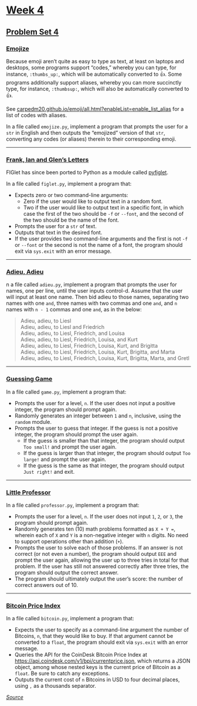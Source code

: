 # [Week 4](https://cs50.harvard.edu/python/2022/weeks/4/)

## [Problem Set 4](https://cs50.harvard.edu/python/2022/psets/4/)

### [Emojize](https://cs50.harvard.edu/python/2022/psets/4/emojize/)

Because emoji aren’t quite as easy to type as text, at least on laptops and desktops, some programs support “codes,” whereby you can type, for instance, `:thumbs_up:`, which will be automatically converted to 👍. Some programs additionally support aliases, whereby you can more succinctly type, for instance, `:thumbsup:`, which will also be automatically converted to 👍.

See [carpedm20.github.io/emoji/all.html?enableList=enable_list_alias](https://carpedm20.github.io/emoji/all.html?enableList=enable_list_alias) for a list of codes with aliases.

In a file called `emojize.py`, implement a program that prompts the user for a `str` in English and then outputs the “emojized” version of that `str`, converting any codes (or aliases) therein to their corresponding emoji.

----

### [Frank, Ian and Glen’s Letters](https://cs50.harvard.edu/python/2022/psets/4/figlet/)

FIGlet has since been ported to Python as a module called [pyfiglet](https://pypi.org/project/pyfiglet/0.7/).

In a file called `figlet.py`, implement a program that:

- Expects zero or two command-line arguments:
  - Zero if the user would like to output text in a random font.
  - Two if the user would like to output text in a specific font, in which case the first of the two should be `-f` or `--font`, and the second of the two should be the name of the font.
- Prompts the user for a `str` of text.
- Outputs that text in the desired font.
- If the user provides two command-line arguments and the first is not `-f` or `--font` or the second is not the name of a font, the program should exit via `sys.exit` with an error message.

----

### [Adieu, Adieu](https://cs50.harvard.edu/python/2022/psets/4/adieu/)

n a file called `adieu.py`, implement a program that prompts the user for names, one per line, until the user inputs control-d. Assume that the user will input at least one name. Then bid adieu to those names, separating two names with one `and`, three names with two commas and one `and`, and `n` names with `n - 1` commas and one `and`, as in the below:

>Adieu, adieu, to Liesl<br>
>Adieu, adieu, to Liesl and Friedrich<br>
>Adieu, adieu, to Liesl, Friedrich, and Louisa<br>
>Adieu, adieu, to Liesl, Friedrich, Louisa, and Kurt<br>
>Adieu, adieu, to Liesl, Friedrich, Louisa, Kurt, and Brigitta<br>
>Adieu, adieu, to Liesl, Friedrich, Louisa, Kurt, Brigitta, and Marta<br>
>Adieu, adieu, to Liesl, Friedrich, Louisa, Kurt, Brigitta, Marta, and Gretl<br>

----

### [Guessing Game](https://cs50.harvard.edu/python/2022/psets/4/game/)

In a file called `game.py`, implement a program that:

- Prompts the user for a level, `n`. If the user does not input a positive integer, the program should prompt again.
- Randomly generates an integer between `1` and `n`, inclusive, using the `random` module.
- Prompts the user to guess that integer. If the guess is not a positive integer, the program should prompt the user again.
  - If the guess is smaller than that integer, the program should output `Too small!` and prompt the user again.
  - If the guess is larger than that integer, the program should output `Too large!` and prompt the user again.
  - If the guess is the same as that integer, the program should output `Just right!` and exit.

----

### [Little Professor](https://cs50.harvard.edu/python/2022/psets/4/professor/)

In a file called `professor.py`, implement a program that:

- Prompts the user for a level, `n`. If the user does not input `1`, `2`, or `3`, the program should prompt again.
- Randomly generates ten (10) math problems formatted as `X + Y =`, wherein each of `X` and `Y` is a non-negative integer with `n` digits. No need to support operations other than addition (`+`).
- Prompts the user to solve each of those problems. If an answer is not correct (or not even a number), the program should output `EEE` and prompt the user again, allowing the user up to three tries in total for that problem. If the user has still not answered correctly after three tries, the program should output the correct answer.
- The program should ultimately output the user’s score: the number of correct answers out of 10.

----

### [Bitcoin Price Index](https://cs50.harvard.edu/python/2022/psets/4/bitcoin/)

In a file called `bitcoin.py`, implement a program that:

- Expects the user to specify as a command-line argument the number of Bitcoins, `n`, that they would like to buy. If that argument cannot be converted to a `float`, the program should exit via `sys.exit` with an error message.
- Queries the API for the CoinDesk Bitcoin Price Index at <https://api.coindesk.com/v1/bpi/currentprice.json>, which returns a JSON object, among whose nested keys is the current price of Bitcoin as a `float`. Be sure to catch any exceptions.
- Outputs the current cost of `n` Bitcoins in USD to four decimal places, using `,` as a thousands separator.

[*Source*](https://cs50.harvard.edu/python/2022/weeks/2/)
